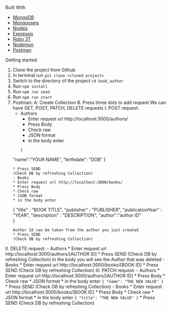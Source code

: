 Built With
* [MongoDB](https://www.mongodb.com/)
* [Mongoosejs](https://mongoosejs.com/)
* [Nodejs](https://nodejs.org/en/)
* [Expressjs](https://expressjs.com/)
* [Robo 3T](https://robomongo.org/)
* [Nodemon](https://nodemon.io/)
* [Postman](https://www.postman.com/)

Getting started

1. Clone the project from Github
2. In terminal run 
```git clone <cloned project>```
3. Switch to the directory of the project
```cd book_author```
4. Run 
```npm install```
5. Run 
```npm run seed```
6. Run 
```npm run start```
7. Postman:
 A. Create Collection
 B. Press three dots to add request
 We can have GET, POST, PATCH, DELETE requests
  I. POST request:
    - Authors
      * Enter request url http://localhost:3000/authors/
      * Press Body
      * Check raw
      * JSON format
      * in the body enter
      ```
      {
    "name":"YOUR NAME",
    "birthdate": "DOB"
      }
      ```
      * Press SEND
      (Check DB by refreshing Collection)
    - Books
      * Enter request url http://localhost:3000/books/
      * Press Body
      * Check raw
      * JSON format
      * in the body enter
      ```
      {
    "title" : "BOOK TITLE",
    "publisher" : "PUBLISHER",
    "publicationYear" : "YEAR",
    "description" : "DESCRIPTION",
    "author":"author ID"    
      }
      ```
      Author Id can be taken from the author you just created
      * Press SEND
      (Check DB by refreshing Collection)
  II. DELETE request:
    - Authors
      * Enter request url http://localhost:3000/authors/[AUTHOR ID]
      * Press SEND
      (Check DB by refreshing Collection)
      In the body you will see the Author that was deleted
    - Books
      * Enter request url http://localhost:3000/books/[BOOK ID]
      * Press SEND
      (Check DB by refreshing Collection)
   III. PATCH request:
    - Authors
      * Enter request url http://localhost:3000/authors/[AUTHOR ID]
      * Press Body
      * Check raw
      * JSON format
      * in the body enter
      ```
      {
    "name": "THE NEW VALUE"
      }
      ```
      * Press SEND
      (Check DB by refreshing Collection)
    - Books
      * Enter request url http://localhost:3000/books/[BOOK ID]
      * Press Body
      * Check raw
      * JSON format
      * in the body enter
      ```
      {
    "title": "THE NEW VALUE"
      }
      ```
      * Press SEND
      (Check DB by refreshing Collection)
   
 







